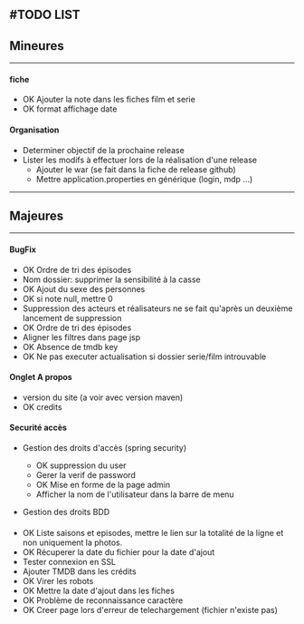 #TODO LIST
--------------------
## Mineures
------------------------

#### fiche
+ OK Ajouter la note dans les fiches film et serie
+ OK format affichage date

#### Organisation
+ Determiner objectif de la prochaine release  
+ Lister les modifs à effectuer lors de la réalisation d'une release
    + Ajouter le war (se fait dans la fiche de release github)
     + Mettre application.properties en générique (login, mdp ...)

------------------------------------
## Majeures
---------------------------------
    

#### BugFix

+ OK Ordre de tri des épisodes
+ Nom dossier: supprimer la sensibilité à la casse
+ OK Ajout du sexe des personnes
+ OK si note null, mettre 0
+ Suppression des acteurs et réalisateurs ne se fait qu'après un deuxième lancement de suppression
+ OK Ordre de tri des épisodes
+ Aligner les filtres dans page jsp
+ OK Absence de tmdb key
+ OK Ne pas executer actualisation si dossier serie/film introuvable

#### Onglet A propos
+ version du site (a voir avec version maven)
+ OK credits


#### Securité accès
+ Gestion des droits d'accès (spring security)
    + OK suppression du user
    + Gerer la verif de password
    + OK Mise en forme de la page admin
    + Afficher la nom de l'utilisateur dans la barre de menu

+ Gestion des droits BDD


####
+ OK Liste saisons et episodes, mettre le lien sur la totalité de la ligne et non uniquement la photos.
+ OK Récuperer la date du fichier pour la date d'ajout
+ Tester connexion en SSL
+ Ajouter TMDB dans les crédits
+ OK Virer les robots
+ OK Mettre la date d'ajout dans les fiches
+ OK Problème de reconnaissance caractère
+ OK Creer page lors d'erreur de telechargement (fichier n'existe pas)



